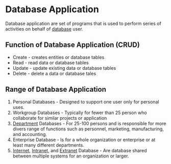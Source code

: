 # Database Application

Database application are set of programs that is used to perform series of activities on behalf of [database](database.md) user.

## Function of Database Application (CRUD)

- Create - creates entities or database tables
- Read - read data or database tables
- Update - update existing data or database tables
- Delete - delete a data or database tales

## Range of Database Application

1. Personal Databases - Designed to support one user only for personal uses.
2. Workgroup Databases - Typically for fewer than 25 person who collaborate for similar projects or application
3. [Department](department.md) Databases - For 25-100 persons and is responsible for more divers range of functions such as personnel, marketing, manufacturing, and accounting.
4. Enterprise Database - Is for a whole organization or enterprise or at least many different departments.
5. [Internet](internet.md), [Intranet](intranet.md), and [Extranet](extranet.md) Database - Are database shared between multiple systems for an organization or larger.
